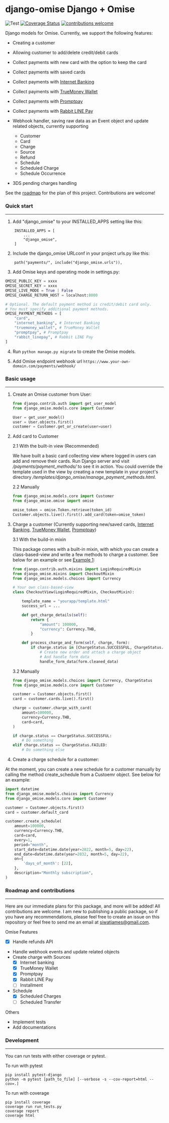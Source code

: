 # django-omise Django + Omise

![Test](https://github.com/jamesx00/django-omise/actions/workflows/tests.yml/badge.svg)
[![Coverage Status](https://coveralls.io/repos/github/jamesx00/django-omise/badge.svg?branch=master)](https://coveralls.io/github/jamesx00/django-omise?branch=master)
[![contributions welcome](https://img.shields.io/badge/contributions-welcome-brightgreen.svg?style=flat)](https://github.com/jamesx00/django-omise/issues)

Django models for Omise. Currently, we support the following features:

- Creating a customer
- Allowing customer to add/delete credit/debit cards
- Collect payments with new card with the option to keep the card
- Collect payments with saved cards
- Collect payments with [Internet Banking](https://www.omise.co/internet-banking)
- Collect payments with [TrueMoney Wallet](https://www.omise.co/truemoney-wallet)
- Collect payments with [Promptpay](https://www.omise.co/promptpay)
- Collect payments with [Rabbit LINE Pay](https://www.omise.co/rabbit-linepay)
- Webhook handler, saving raw data as an Event object and update related objects, currently supporting

  - Customer
  - Card
  - Charge
  - Source
  - Refund
  - Schedule
  - Scheduled Charge
  - Schedule Occurrence

- 3DS pending charges handling

See the [roadmap](#roadmap-and-contributions) for the plan of this project. Contributions are welcome!

### Quick start

---

1. Add "django_omise" to your INSTALLED_APPS setting like this:

```
    INSTALLED_APPS = [
        ...
        "django_omise",
    ]
```

2. Include the django_omise URLconf in your project urls.py like this:

```
    path("payments/", include("django_omise.urls")),
```

3. Add Omise keys and operating mode in settings.py:

```python
OMISE_PUBLIC_KEY = xxxx
OMISE_SECRET_KEY = xxxx
OMISE_LIVE_MODE = True | False
OMISE_CHARGE_RETURN_HOST = localhost:8000

# Optional. The default payment method is credit/debit card only.
# You must specify additional payment methods.
OMISE_PAYMENT_METHODS = [
    "card",
    "internet_banking", # Internet Banking
    "truemoney_wallet", # TrueMoney Wallet
    "promptpay", # Promptpay
    "rabbit_linepay", # Rabbit LINE Pay
]
```

4. Run `python manage.py migrate` to create the Omise models.

5. Add Omise endpoint webhook url `https://www.your-own-domain.com/payments/webhook/`

### Basic usage

---

1. Create an Omise customer from User:

   ```python
   from django.contrib.auth import get_user_model
   from django_omise.models.core import Customer

   User = get_user_model()
   user = User.objects.first()
   customer = Customer.get_or_create(user=user)
   ```

2. Add card to Customer

   2.1 With the built-in view (Recommended)

   We have built a basic card collecting view where logged in users can add and remove their cards. Run Django server and visit _/payments/payment_methods/_ to see it in action. You could override the template used in the view by creating a new template in your project's directory _/templates/django_omise/manage_payment_methods.html_.

   2.2 Manually

   ```python
   from django_omise.models.core import Customer
   from django_omise.omise import omise

   omise_token = omise.Token.retrieve(token_id)
   Customer.objects.live().first().add_card(token=omise_token)
   ```

3. Charge a customer (Currently supporting new/saved cards, [Internet Banking](https://www.omise.co/internet-banking), [TrueMoney Wallet](https://www.omise.co/truemoney-wallet), [Promptpay](https://www.omise.co/promptpay))

   3.1 With the build-in mixin

   This package comes with a built-in mixin, with which you can create a class-based-view and write a few methods to charge a customer. See below for an example or see [Example 1](./examples/):

   ```python
   from django.contrib.auth.mixins import LoginRequiredMixin
   from django_omise.mixins import CheckoutMixin
   from django_omise.models.choices import Currency

   # Your own class-based-view
   class CheckoutView(LoginRequiredMixin, CheckoutMixin):

       template_name = "yourapp/template.html"
       success_url = ...

       def get_charge_details(self):
           return {
               "amount": 100000,
               "currency": Currency.THB,
           }

       def process_charge_and_form(self, charge, form):
           if charge.status in [ChargeStatus.SUCCESSFUL, ChargeStatus.PENDING]:
               # Create new order and attach a charge object
               # And handle form data
               handle_form_data(form.cleaned_data)
   ```

   3.2 Manually

   ```python
   from django_omise.models.choices import Currency, ChargeStatus
   from django_omise.models.core import Customer

   customer = Customer.objects.first()
   card = customer.cards.live().first()

   charge = customer.charge_with_card(
       amount=100000,
       currency=Currency.THB,
       card=card,
   )

   if charge.status == ChargeStatus.SUCCESSFUL:
       # Do something
   elif charge.status == ChargeStatus.FAILED:
       # Do something else
   ```

4. Create a charge schedule for a customer:

At the moment, you can create a new schedule for a customer manually by calling the method create_schedule from a Custoemr object. See below for an example:

```python
import datetime
from django_omise.models.choices import Currency
from django_omise.models.core import Customer

customer = Customer.objects.first()
card = customer.default_card

customer.create_schedule(
    amount=100000,
    currency=Currency.THB,
    card=card,
    every=1,
    period="month",
    start_date=datetime.date(year=2022, month=5, day=22),
    end_date=datetime.date(year=2032, month=5, day=22),
    on={
        'days_of_month': [22],
    },
    description="Monthly subscription",
)
```

### Roadmap and contributions

---

Here are our immediate plans for this package, and more will be added! All contributions are welcome. I am new to publishing a public package, so if you have any recommendations, please feel free to create an issue on this repository or feel free to send me an email at siwatjames@gmail.com.

Omise Features

- [x] Handle refunds API
- Handle webhook events and update related objects
- Create charge with Sources
  - [x] Internet banking
  - [x] TrueMoney Wallet
  - [x] Promptpay
  - [x] Rabbit LINE Pay
  - [ ] Installment
- Schedule
  - [x] Scheduled Charges
  - [ ] Scheduled Transfer

Others

- Implement tests
- Add documentations

### Development

---

You can run tests with either coverage or pytest.

To run with pytest

```shell
pip install pytest-django
python -m pytest [path_to_file] [--verbose -s --cov-report=html --cov=.]
```

To run with coverage

```shell
pip install coverage
coverage run run_tests.py
coverage report
coverage html
```

